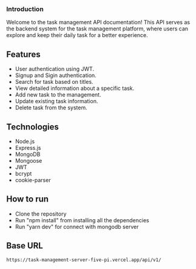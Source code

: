 ### Introduction

Welcome to the task management API documentation! This API serves as the backend system for the task management platform, where users can explore and keep their daily task for a better experience.

## Features

- User authentication using JWT.
- Signup and Sigin authentication.
- Search for task based on titles.
- View detailed information about a specific task.
- Add new task to the management.
- Update existing task information.
- Delete task from the system.

## Technologies

- Node.js
- Express.js
- MongoDB
- Mongoose
- JWT
- bcrypt
- cookie-parser

## How to run

- Clone the repository
- Run "npm install" from installing all the dependencies
- Run "yarn dev" for connect with mongodb server

## Base URL

```
https://task-management-server-five-pi.vercel.app/api/v1/
```
